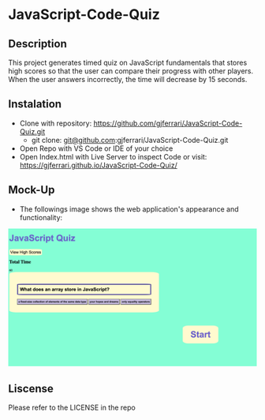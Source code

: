 # JavaScript-Code-Quiz

## Description

This project generates timed quiz on JavaScript fundamentals that stores high scores
so that the user can compare their progress with other players. When the user answers incorrectly, the time will decrease by 15 seconds.

## Instalation

- Clone with repository: https://github.com/gjferrari/JavaScript-Code-Quiz.git
  - git clone: git@github.com:gjferrari/JavaScript-Code-Quiz.git
- Open Repo with VS Code or IDE of your choice
- Open Index.html with Live Server to inspect Code or visit: https://gjferrari.github.io/JavaScript-Code-Quiz/

## Mock-Up

- The followings image shows the web application's appearance and functionality:

![The JavaScript Code Quiz displays a button, timer, button to access high scores, and question block with multiple choice questions".](assets/images/Mock-Up.png)

## Liscense

Please refer to the LICENSE in the repo
